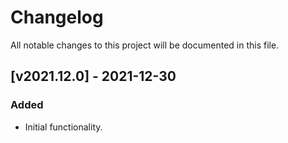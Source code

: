 # Changelog
All notable changes to this project will be documented in this file.

## [v2021.12.0] - 2021-12-30

### Added
- Initial functionality.